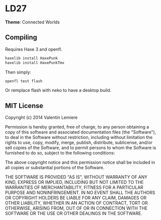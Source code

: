 # LD27

**Theme**: Connected Worlds

## Compiling

Requires Haxe 3 and openfl.

```bash
haxelib install HaxePunk
haxelib install HaxePunkTmx
```

Then simply:

```bash
openfl test flash
```

Or remplace flash with neko to have a desktop build.

## MIT License

Copyright (c) 2014 Valentin Lemiere

Permission is hereby granted, free of charge, to any person obtaining a copy of
this software and associated documentation files (the "Software"), to deal in
the Software without restriction, including without limitation the rights to
use, copy, modify, merge, publish, distribute, sublicense, and/or sell copies of
the Software, and to permit persons to whom the Software is furnished to do so,
subject to the following conditions:

The above copyright notice and this permission notice shall be included in all
copies or substantial portions of the Software.

THE SOFTWARE IS PROVIDED "AS IS", WITHOUT WARRANTY OF ANY KIND, EXPRESS OR
IMPLIED, INCLUDING BUT NOT LIMITED TO THE WARRANTIES OF MERCHANTABILITY, FITNESS
FOR A PARTICULAR PURPOSE AND NONINFRINGEMENT. IN NO EVENT SHALL THE AUTHORS OR
COPYRIGHT HOLDERS BE LIABLE FOR ANY CLAIM, DAMAGES OR OTHER LIABILITY, WHETHER
IN AN ACTION OF CONTRACT, TORT OR OTHERWISE, ARISING FROM, OUT OF OR IN
CONNECTION WITH THE SOFTWARE OR THE USE OR OTHER DEALINGS IN THE SOFTWARE.

